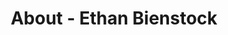 ---
id: ethan_bienstock.md
permalink: "/about/ethan_bienstock"
full_name: Ethan Bienstock
title: About - Ethan Bienstock
role: Sr. Data Engineer
image:
about: Ethan is an analytics professional with a deep understanding of data science practices and big data backends. He got his start in the world of Quant Finance and has his Masters in Financial Engineering from the University of Connecticut. Some of his interests outside of work include woodworking and going for long hikes with his girlfriend, Amy, and their two dogs, Renegade and Luna.
github: 
linkedin: 
featimg: "/assets/aboutBanner1.jpg"
layout: about/profile
---